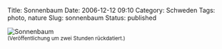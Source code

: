 Title: Sonnenbaum
Date: 2006-12-12 09:10
Category: Schweden
Tags: photo, nature
Slug: sonnenbaum
Status: published

![Sonnenbaum](/pic/suntree.jpg "Sonnenbaum")  
<small>(Veröffentlichung um zwei Stunden rückdatiert.)</small>

